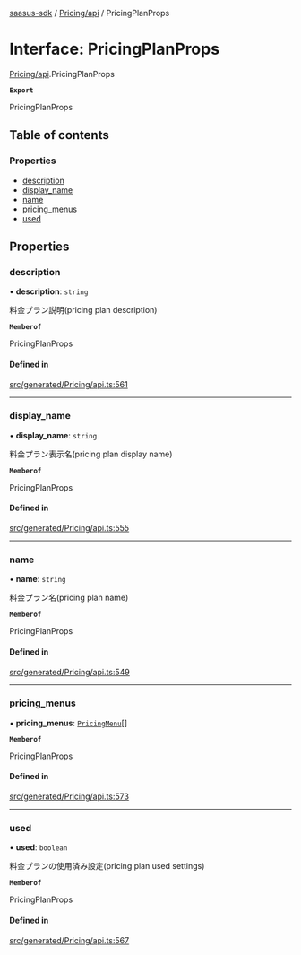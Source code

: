 [saasus-sdk](../README.md) / [Pricing/api](../modules/Pricing_api.md) / PricingPlanProps

# Interface: PricingPlanProps

[Pricing/api](../modules/Pricing_api.md).PricingPlanProps

**`Export`**

PricingPlanProps

## Table of contents

### Properties

- [description](Pricing_api.PricingPlanProps.md#description)
- [display\_name](Pricing_api.PricingPlanProps.md#display_name)
- [name](Pricing_api.PricingPlanProps.md#name)
- [pricing\_menus](Pricing_api.PricingPlanProps.md#pricing_menus)
- [used](Pricing_api.PricingPlanProps.md#used)

## Properties

### description

• **description**: `string`

料金プラン説明(pricing plan description)

**`Memberof`**

PricingPlanProps

#### Defined in

[src/generated/Pricing/api.ts:561](https://github.com/saasus-platform/saasus-sdk-javascript/blob/55abc15/src/generated/Pricing/api.ts#L561)

___

### display\_name

• **display\_name**: `string`

料金プラン表示名(pricing plan display name)

**`Memberof`**

PricingPlanProps

#### Defined in

[src/generated/Pricing/api.ts:555](https://github.com/saasus-platform/saasus-sdk-javascript/blob/55abc15/src/generated/Pricing/api.ts#L555)

___

### name

• **name**: `string`

料金プラン名(pricing plan name)

**`Memberof`**

PricingPlanProps

#### Defined in

[src/generated/Pricing/api.ts:549](https://github.com/saasus-platform/saasus-sdk-javascript/blob/55abc15/src/generated/Pricing/api.ts#L549)

___

### pricing\_menus

• **pricing\_menus**: [`PricingMenu`](Pricing_api.PricingMenu.md)[]

**`Memberof`**

PricingPlanProps

#### Defined in

[src/generated/Pricing/api.ts:573](https://github.com/saasus-platform/saasus-sdk-javascript/blob/55abc15/src/generated/Pricing/api.ts#L573)

___

### used

• **used**: `boolean`

料金プランの使用済み設定(pricing plan used settings)

**`Memberof`**

PricingPlanProps

#### Defined in

[src/generated/Pricing/api.ts:567](https://github.com/saasus-platform/saasus-sdk-javascript/blob/55abc15/src/generated/Pricing/api.ts#L567)

